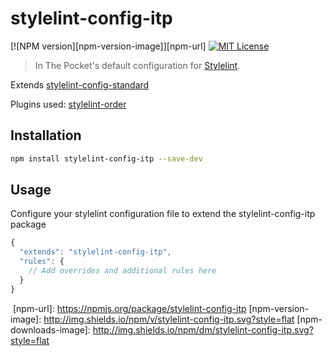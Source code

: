 # stylelint-config-itp

[![NPM version][npm-version-image]][npm-url] [![MIT License][license-image]][license-url]

> In The Pocket's default configuration for [Stylelint](https://github.com/stylelint/stylelint).

Extends [stylelint-config-standard](https://github.com/stylelint/stylelint-config-standard)

Plugins used: [stylelint-order](https://github.com/hudochenkov/stylelint-order)

## Installation

```bash
npm install stylelint-config-itp --save-dev
```

## Usage
Configure your stylelint configuration file to extend the stylelint-config-itp package

```js
{
  "extends": "stylelint-config-itp",
  "rules": {
    // Add overrides and additional rules here
  }
}
```

[license-image]: http://img.shields.io/badge/license-MIT-blue.svg?style=flat
[license-url]: LICENSE
​
[npm-url]: https://npmjs.org/package/stylelint-config-itp
[npm-version-image]: http://img.shields.io/npm/v/stylelint-config-itp.svg?style=flat
[npm-downloads-image]: http://img.shields.io/npm/dm/stylelint-config-itp.svg?style=flat
